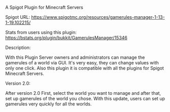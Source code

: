 A Spigot Plugin for Minecraft Servers

Spigot URL: https://www.spigotmc.org/resources/gamerules-manager-1-13-1-19.102215/

Stats from users using this plugin: https://bstats.org/plugin/bukkit/GamerulesManager/15346

Description:

With this Plugin Server owners and administrators can manage the gamerules of a world via GUI. It's very easy, they can change values with only one click. Also this plugin it is compatible with all the plugins for Spigot Minecraft Servers.

Version 2.0:

After version 2.0 First, select the world you want to manage and after that, set up gamerules of the world you chose. With this update, users can set up gamerules very quickly for all the worlds.
